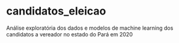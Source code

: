 # candidatos_eleicao
Análise exploratória dos dados e modelos de machine learning dos candidatos a vereador no estado do Pará em 2020
